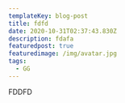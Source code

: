 ```yaml
---
templateKey: blog-post
title: fdfd
date: 2020-10-31T02:37:43.830Z
description: fdafa
featuredpost: true
featuredimage: /img/avatar.jpg
tags:
  - GG
---
```

FDDFD